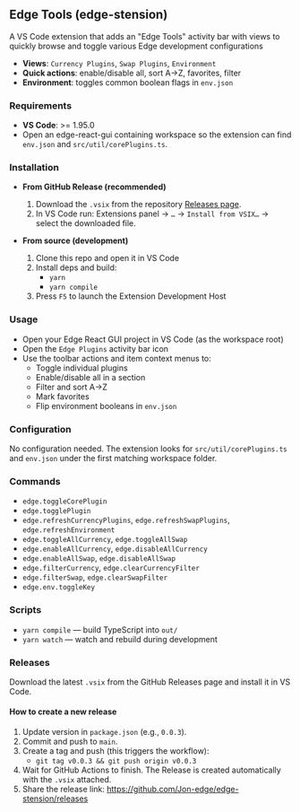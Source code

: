 ## Edge Tools (edge-stension)

A VS Code extension that adds an "Edge Tools" activity bar with views to quickly browse and toggle various Edge development configurations

- **Views**: `Currency Plugins`, `Swap Plugins`, `Environment`
- **Quick actions**: enable/disable all, sort A→Z, favorites, filter
- **Environment**: toggles common boolean flags in `env.json`

### Requirements
- **VS Code**: >= 1.95.0
- Open an edge-react-gui containing workspace so the extension can find `env.json` and `src/util/corePlugins.ts`.

### Installation
- **From GitHub Release (recommended)**
  1. Download the `.vsix` from the repository [Releases page](https://github.com/Jon-edge/edge-stension/releases).
  2. In VS Code run: Extensions panel → `…` → `Install from VSIX…` → select the downloaded file.

- **From source (development)**
  1. Clone this repo and open it in VS Code
  2. Install deps and build:
     - `yarn`
     - `yarn compile`
  3. Press `F5` to launch the Extension Development Host

### Usage
- Open your Edge React GUI project in VS Code (as the workspace root)
- Open the `Edge Plugins` activity bar icon
- Use the toolbar actions and item context menus to:
  - Toggle individual plugins
  - Enable/disable all in a section
  - Filter and sort A→Z
  - Mark favorites
  - Flip environment booleans in `env.json`

### Configuration
No configuration needed. The extension looks for `src/util/corePlugins.ts` and `env.json` under the first matching workspace folder.

### Commands
- `edge.toggleCorePlugin`
- `edge.togglePlugin`
- `edge.refreshCurrencyPlugins`, `edge.refreshSwapPlugins`, `edge.refreshEnvironment`
- `edge.toggleAllCurrency`, `edge.toggleAllSwap`
- `edge.enableAllCurrency`, `edge.disableAllCurrency`
- `edge.enableAllSwap`, `edge.disableAllSwap`
- `edge.filterCurrency`, `edge.clearCurrencyFilter`
- `edge.filterSwap`, `edge.clearSwapFilter`
- `edge.env.toggleKey`

### Scripts
- `yarn compile` — build TypeScript into `out/`
- `yarn watch` — watch and rebuild during development

### Releases
Download the latest `.vsix` from the GitHub Releases page and install it in VS Code.

#### How to create a new release
1. Update version in `package.json` (e.g., `0.0.3`).
2. Commit and push to `main`.
3. Create a tag and push (this triggers the workflow):
   - `git tag v0.0.3 && git push origin v0.0.3`
4. Wait for GitHub Actions to finish. The Release is created automatically with the `.vsix` attached.
5. Share the release link: https://github.com/Jon-edge/edge-stension/releases

